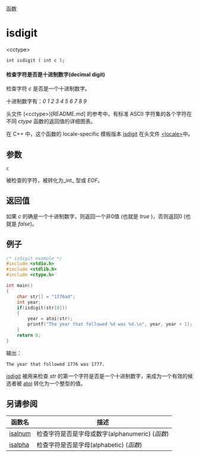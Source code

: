 函数

# isdigit

\<cctype\>

`int isdigit ( int c );`

#### 检查字符是否是十进制数字(decimal digit)

检查字符 _c_ 是否是一个十进制数字。

十进制数字有：_0_ _1_ _2_ _3_ _4_ _5_ _6_ _7_ _8_ _9_

头文件 (\<cctype\>)[README.md] 的参考中，有标准 ASCII 字符集的各个字符在不同 _ctype_ 函数的返回值的详细图表。

在 C++ 中，这个函数的 locale-specific 模板版本 [isdigit](../../Other/locale/isdigit.md) 在头文件 [\<locale\>](../../Other/locale/README.md)中。


## 参数

`c`

被检查的字符，被转化为_int_ 型或 _EOF_。


## 返回值
如果 _c_ 的确是一个十进制数字，则返回一个非0值 (也就是 _true_ )，否则返回0 (也就是 _false_)。


## 例子

```cpp
/* isdigit example */
#include <stdio.h>
#include <stdlib.h>
#include <ctype.h>

int main()
{
	char str[] = "1776ad";
	int year;
	if(isdigit(str[0]))
	{
		year = atoi(str);
		printf("The year that followed %d was %d.\n", year, year + 1);
	}
	return 0;
}
```

输出：  
```
The year that followed 1776 was 1777.
```

[isdigit](isdigit.md) 被用来检查 _str_ 的第一个字符是否是一个十进制数字，来成为一个有效的候选者被 [atoi](../cstdlib/atoi.md) 转化为一个整型的值。


## 另请参阅

函数名                | 描述
--------------------- | ---------------
[isalnum](isalnum.md) | 检查字符是否是字母或数字(alphanumeric) (_函数_)
[isalpha](isalpha.md) | 检查字符是否是字母(alphabetic) (_函数_)
